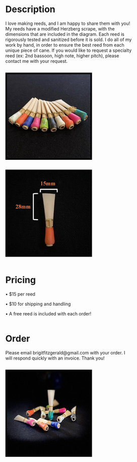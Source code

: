 <html>
<head>
<meta name="viewport" content="width=device-width, initial-scale=1">
<style>
* {
  box-sizing: border-box;
}

/* Create two equal columns that floats next to each other */
.column {
  float: left;
  width: 50%;
  padding: 10px;
}

/* Clear floats after the columns */
.row:after {
  content: "";
  display: table;
  clear: both;
}

/* Responsive layout - makes the two columns stack on top of each other instead of next to each other */
@media screen and (max-width: 600px) {
  .column {
    width: 100%;
  }
}

img {
  border-radius: 50%;
}


</style>
</head>


<body>
  
  
  <div class="row">
  <div class="column" style="background-color:#ffffff00;">
    <h1>Description</h1>
      <p>I love making reeds, and I am happy to share them with you! My reeds have a modified Herzberg scrape, with the dimensions that are included in the diagram. Each reed 
        is rigorously tested and sanitized before it is sold. I do all of my work by hand, in order to ensure the best reed from each unique piece of cane. If you would like 
        to request a specialty reed (ex: 2nd bassoon, high note, higher pitch), please contact me with your request.</p>  
  </div>
  <div class="column" style="background-color:#ffffff00;">
    <p><img src="ReedLine.jpg" 
      width="275" height="275" alt="Reed Line" style="border:5px solid black" style="float:left"></p>
  </div>
  </div>
    
    
  <div class="row">
  <div class="column" style="background-color:#ffffff00;">
    <p> <img src="Diagram.jpg" 
      width="275" height="275" alt="Diagram" style="border:5px solid black" style="float:left"></p>
    
  </div>
  <div class="column" style="background-color:#ffffff00;">
    <h1>Pricing</h1>
      <p>• $15 per reed</p>
      <p>• $10 for shipping and handling</p>
      <p>• A free reed is included with each order!</p>
  </div>
  </div>
    
    
  <div class="row">
  <div class="column" style="background-color:#ffffff00;">
    <h1>Order</h1>
      <p>Please email brigitfitzgerald@gmail.com with your order. I will respond quickly with an invoice. Thank you!</p>
  </div>
  <div class="column" style="background-color:#ffffff00;">
      <p> <img src="ReedPile.jpg" 
      width="275" height="275" alt="Reed Pile" style="border:5px solid black" style="float:left"></p>
  </div>
  </div>
  
<body>
<html>


   
